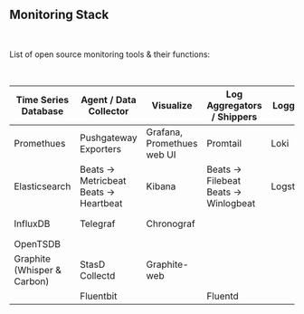 ## Monitoring Stack
<br>

List of open source monitoring tools & their functions:  

<br>

| Time Series Database | Agent / Data Collector  | Visualize                  | Log Aggregators / Shippers |  Logging |  Alerts      |  Scripting/Query |   
| -------------------- | ----------------------  | ------------------         | -------------------------- | -------- | ------------ | ---------------- |
| Promethues           | Pushgateway<br> Exporters | Grafana, Promethues web UI | Promtail                   | Loki     | AlertManager | PromQL<br> LogQ     |
| Elasticsearch        | Beats → Metricbeat<br> Beats → Heartbeat      | Kibana             | Beats → Filebeat<br> Beats → Winlogbeat          | Logstash |              |                  |
| InfluxDB             | Telegraf                | Chronograf         |                            |          | Kapacitor    | Flux<br> InfluxQL  |
| OpenTSDB             |                         |                    |                            |          |              |                  |
| Graphite (Whisper & Carbon) | StasD<br> Collectd | Graphite-web       |                            |          |              |                  |
|                      | Fluentbit               |                    | Fluentd                    |          |              |                  |

